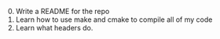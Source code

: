 0. Write a README for the repo
1. Learn how to use make and cmake to compile all of my code
2. Learn what headers do.

